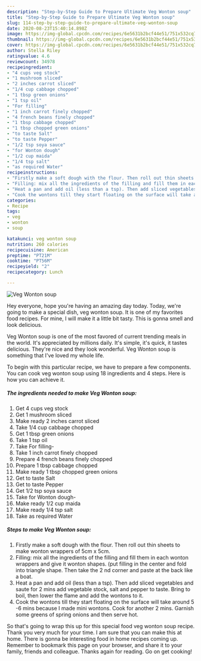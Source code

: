 ```yaml
---
description: "Step-by-Step Guide to Prepare Ultimate Veg Wonton soup"
title: "Step-by-Step Guide to Prepare Ultimate Veg Wonton soup"
slug: 114-step-by-step-guide-to-prepare-ultimate-veg-wonton-soup
date: 2020-08-23T15:40:14.898Z
image: https://img-global.cpcdn.com/recipes/6e5631b2bcf44e51/751x532cq70/veg-wonton-soup-recipe-main-photo.jpg
thumbnail: https://img-global.cpcdn.com/recipes/6e5631b2bcf44e51/751x532cq70/veg-wonton-soup-recipe-main-photo.jpg
cover: https://img-global.cpcdn.com/recipes/6e5631b2bcf44e51/751x532cq70/veg-wonton-soup-recipe-main-photo.jpg
author: Stella Riley
ratingvalue: 4.6
reviewcount: 34978
recipeingredient:
- "4 cups veg stock"
- "1 mushroom sliced"
- "2 inches carrot sliced"
- "1/4 cup cabbage chopped"
- "1 tbsp green onions"
- "1 tsp oil"
- "For filling"
- "1 inch carrot finely chopped"
- "4 french beans finely chopped"
- "1 tbsp cabbage chopped"
- "1 tbsp chopped green onions"
- "to taste Salt"
- "to taste Pepper"
- "1/2 tsp soya sauce"
- "for Wonton dough"
- "1/2 cup maida"
- "1/4 tsp salt"
- "as required Water"
recipeinstructions:
- "Firstly make a soft dough with the flour. Then roll out thin sheets to make wonton wrappers of 5cm x 5cm."
- "Filling: mix all the ingredients of the filling and fill them in each wonton wrappers and give it wonton shapes. (put filling in the center and fold into triangle shape. Then take the 2 nd corner and paste at the back like a boat."
- "Heat a pan and add oil (less than a tsp). Then add sliced vegetables and saute for 2 mins add vegetable stock, salt and pepper to taste. Bring to boil, then lower the flame and add the wontons to it."
- "Cook the wontons till they start floating on the surface will take around 5 -6 mins because I made mini wontons. Cook for another 2 mins. Garnish some greens of spring onions and then serve hot."
categories:
- Recipe
tags:
- veg
- wonton
- soup

katakunci: veg wonton soup 
nutrition: 260 calories
recipecuisine: American
preptime: "PT21M"
cooktime: "PT56M"
recipeyield: "2"
recipecategory: Lunch

---
```



![Veg Wonton soup](https://img-global.cpcdn.com/recipes/6e5631b2bcf44e51/751x532cq70/veg-wonton-soup-recipe-main-photo.jpg)

Hey everyone, hope you're having an amazing day today. Today, we're going to make a special dish, veg wonton soup. It is one of my favorites food recipes. For mine, I will make it a little bit tasty. This is gonna smell and look delicious.



Veg Wonton soup is one of the most favored of current trending meals in the world. It's appreciated by millions daily. It's simple, it's quick, it tastes delicious. They're nice and they look wonderful. Veg Wonton soup is something that I've loved my whole life.


To begin with this particular recipe, we have to prepare a few components. You can cook veg wonton soup using 18 ingredients and 4 steps. Here is how you can achieve it.

<!--inarticleads1-->

##### The ingredients needed to make Veg Wonton soup:

1. Get 4 cups veg stock
1. Get 1 mushroom sliced
1. Make ready 2 inches carrot sliced
1. Take 1/4 cup cabbage chopped
1. Get 1 tbsp green onions
1. Take 1 tsp oil
1. Take For filling-
1. Take 1 inch carrot finely chopped
1. Prepare 4 french beans finely chopped
1. Prepare 1 tbsp cabbage chopped
1. Make ready 1 tbsp chopped green onions
1. Get to taste Salt
1. Get to taste Pepper
1. Get 1/2 tsp soya sauce
1. Take for Wonton dough-
1. Make ready 1/2 cup maida
1. Make ready 1/4 tsp salt
1. Take as required Water




<!--inarticleads2-->

##### Steps to make Veg Wonton soup:

1. Firstly make a soft dough with the flour. Then roll out thin sheets to make wonton wrappers of 5cm x 5cm.
1. Filling: mix all the ingredients of the filling and fill them in each wonton wrappers and give it wonton shapes. (put filling in the center and fold into triangle shape. Then take the 2 nd corner and paste at the back like a boat.
1. Heat a pan and add oil (less than a tsp). Then add sliced vegetables and saute for 2 mins add vegetable stock, salt and pepper to taste. Bring to boil, then lower the flame and add the wontons to it.
1. Cook the wontons till they start floating on the surface will take around 5 -6 mins because I made mini wontons. Cook for another 2 mins. Garnish some greens of spring onions and then serve hot.




So that's going to wrap this up for this special food veg wonton soup recipe. Thank you very much for your time. I am sure that you can make this at home. There is gonna be interesting food in home recipes coming up. Remember to bookmark this page on your browser, and share it to your family, friends and colleague. Thanks again for reading. Go on get cooking!
